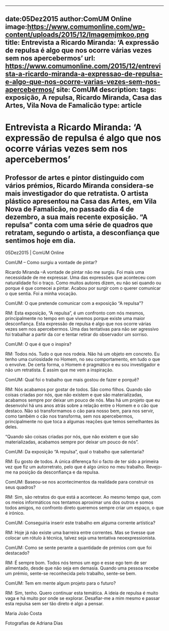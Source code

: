 
---
date:05Dez2015
author:ComUM Online
image:https://www.comumonline.com/wp-content/uploads/2015/12/Imagemjmkoo.png
title: Entrevista a Ricardo Miranda: ‘A expressão de repulsa é algo que nos ocorre várias vezes sem nos apercebermos’
url: https://www.comumonline.com/2015/12/entrevista-a-ricardo-miranda-a-expressao-de-repulsa-e-algo-que-nos-ocorre-varias-vezes-sem-nos-apercebermos/
site: ComUM
description: 
tags: exposição, A repulsa, Ricardo Miranda, Casa das Artes, Vila Nova de Famalicão
type: article
---


# Entrevista a Ricardo Miranda: ‘A expressão de repulsa é algo que nos ocorre várias vezes sem nos apercebermos’

## Professor de artes e pintor distinguido com vários prémios, Ricardo Miranda considera-se mais investigador do que retratista. O artista plástico apresentou na Casa das Artes, em Vila Nova de Famalicão, no passado dia 4 de dezembro, a sua mais recente exposição. “A repulsa” conta com uma série de quadros que retratam, segundo o artista, a desconfiança que sentimos hoje em dia.

05Dez2015 | ComUM Online

ComUM – Como surgiu a vontade de pintar?

Ricardo Miranda –A vontade de pintar não me surgiu. Foi mais uma necessidade de me expressar. Uma das expressões que aconteceu com naturalidade foi o traço. Como muitos autores dizem, eu não sei quando ou porque é que comecei a pintar. Acabou por surgir com o querer comunicar o que sentia. Foi a minha vocação.

ComUM: O que pretende comunicar com a exposição “A repulsa”?

RM: Esta exposição, “A repulsa”, é um confronto com nós mesmos, principalmente no tempo em que vivemos porque existe uma maior desconfiança. Esta expressão de repulsa é algo que nos ocorre várias vezes sem nos apercebermos. Uma das tentativas para não ser agressivo foi trabalhar a partir da cor e tentar retirar do observador um sorriso.

ComUM: O que é que o inspira?

RM: Todos nós. Tudo o que nos rodeia. Não há um objeto em concreto. Eu tenho uma curiosidade no Homem, no seu comportamento, em tudo o que o envolve. De certa forma, o Homem é pragmático e eu sou investigador e não um retratista. É assim que me vem a inspiração.

ComUM: Qual foi o trabalho que mais gostou de fazer e porquê?

RM: Nós acabamos por gostar de todos. São como filhos. Quando são coisas criadas por nós, que não existem e que são materializadas, acabamos sempre por deixar um pouco de nós. Mas há um projeto que eu desenvolvi há uns anos atrás sobre a relação entre o Homem e o cão que destaco. Não só transformamos o cão para nosso bem, para nos servir, como também o cão nos transforma, sem nos apercebermos, principalmente no que toca a algumas reações que temos semelhantes às deles.

“Quando são coisas criadas por nós, que não existem e que são materializadas, acabamos sempre por deixar um pouco de nós”.

ComUM: Da exposição “A repulsa”, qual o trabalho que salientaria?

RM: Eu gosto de todos. A única diferença foi o facto de ter sido a primeira vez que fiz um autorretrato, pelo que é algo único no meu trabalho. Revejo-me na posição da desconfiança e da repulsa.

ComUM: Baseou-se nos acontecimentos da realidade para construir os seus quadros?

RM: Sim, são retratos do que está a acontecer. Ao mesmo tempo que, com os meios informáticos nos tentamos aproximar uns dos outros e somos todos amigos, no confronto direto queremos sempre criar um espaço, o que é irónico.

ComUM: Conseguiria inserir este trabalho em alguma corrente artística?

RM: Hoje já não existe uma barreira entre correntes. Mas se tivesse que colocar um rótulo à técnica, talvez seja uma tentativa neoexpressionista.

ComUM: Como se sente perante a quantidade de prémios com que foi destacado?

RM: É sempre bom. Todos nós temos um ego e esse ego tem de ser alimentado, desde que não seja em demasia. Quando uma pessoa recebe um prémio, sente-se reconhecida pelo trabalho, sente-se bem.

ComUM: Tem em mente algum projeto para o futuro?

RM: Sim, tenho. Quero continuar esta temática. A ideia de repulsa é muito vaga e há muito por onde se explorar. Desafiar-me a mim mesmo e passar esta repulsa sem ser tão direto é algo a pensar.

Maria João Costa

Fotografias de Adriana Dias

